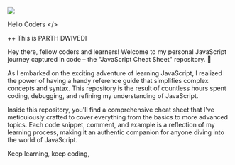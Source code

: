 <p>
<a> <img src="https://readme-typing-svg.herokuapp.com?font=Tourney&center=true&vCenter=true&color=2CFF00&size=75&pause=750&width=1280&height=80&lines=Parth's+J+S+CheatSheet"/> </a>
</p>

Hello Coders </>

++ This is PARTH DWIVEDI

Hey there, fellow coders and learners! Welcome to my personal JavaScript journey captured in code – the "JavaScript Cheat Sheet" repository. 🚀

As I embarked on the exciting adventure of learning JavaScript, I realized the power of having a handy reference guide that simplifies complex concepts and syntax. This repository is the result of countless hours spent coding, debugging, and refining my understanding of JavaScript.

Inside this repository, you'll find a comprehensive cheat sheet that I've meticulously crafted to cover everything from the basics to more advanced topics. Each code snippet, comment, and example is a reflection of my learning process, making it an authentic companion for anyone diving into the world of JavaScript.

Keep learning, keep coding,
